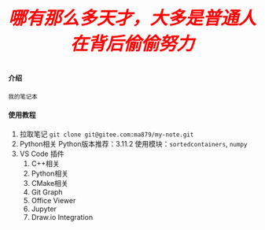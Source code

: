 <p align="center" style="font-size:36px; font-weight:bold;color:red;font-style:italic" >哪有那么多天才，大多是普通人在背后偷偷努力</p>

#### 介绍

    我的笔记本

#### 使用教程

1. 拉取笔记
   `git clone git@gitee.com:ma879/my-note.git`
2. Python相关
   Python版本推荐：3.11.2
   使用模块：`sortedcontainers`, `numpy`
3. VS Code 插件
   1. C++相关
   2. Python相关
   3. CMake相关
   4. Git Graph
   5. Office Viewer
   6. Jupyter
   7. Draw.io Integration
